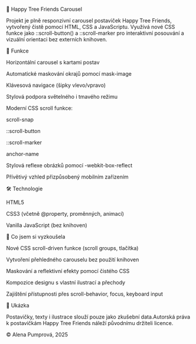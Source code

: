 🌳 Happy Tree Friends Carousel



Projekt je plně responzivní carousel postaviček Happy Tree Friends, vytvořený čistě pomocí HTML, CSS a JavaScriptu. Využívá nové CSS funkce jako ::scroll-button() a ::scroll-marker pro interaktivní posouvání a vizuální orientaci bez externích knihoven.

🎯 Funkce

Horizontální carousel s kartami postav

Automatické maskování okrajů pomocí mask-image

Klávesová navigace (šipky vlevo/vpravo)

Stylová podpora světelného i tmavého režimu

Moderní CSS scroll funkce:

scroll-snap

::scroll-button

::scroll-marker

anchor-name

Stylová reflexe obrázků pomocí -webkit-box-reflect

Přívětivý vzhled přizpůsobený mobilním zařízením

🛠️ Technologie

HTML5

CSS3 (včetně @property, proměnných, animací)

Vanilla JavaScript (bez knihoven)

🧪 Co jsem si vyzkoušela

Nové CSS scroll-driven funkce (scroll groups, tlačítka)

Vytvoření přehledného carouselu bez použití knihoven

Maskování a reflektivní efekty pomocí čistého CSS

Kompozice designu s vlastní ilustrací a přechody

Zajištění přístupnosti přes scroll-behavior, focus, keyboard input

📸 Ukázka

Postavičky, texty i ilustrace slouží pouze jako zkušební data.Autorská práva k postavičkám Happy Tree Friends náleží původnímu držiteli licence.

© Alena Pumprová, 2025

